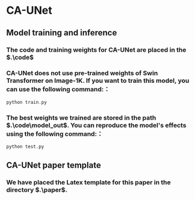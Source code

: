 # CA-UNet
## Model training and inference
### The code and training weights for CA-UNet are placed in the $.\code$
### CA-UNet does not use pre-trained weights of Swin Transformer on Image-1K. If you want to train this model, you can use the following command:：
```C
python train.py
```
### The best weights we trained are stored in the path $.\code\model_out\$. You can reproduce the model's effects using the following command:：
```C
python test.py
```
## CA-UNet paper template
### We have placed the Latex template for this paper in the directory $.\paper\$.